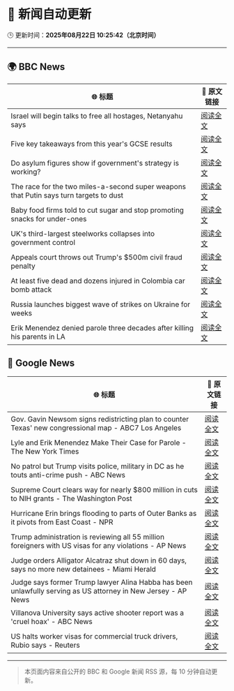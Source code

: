 # 🧠 新闻自动更新

🕒 更新时间：**2025年08月22日 10:25:42（北京时间）**

---

## 🌍 BBC News

| 🌐 标题 | 🔗 原文链接 |
|--------|-------------|
| Israel will begin talks to free all hostages, Netanyahu says | [阅读全文](https://www.bbc.com/news/articles/c754kknw2g2o?at_medium=RSS&at_campaign=rss) |
| Five key takeaways from this year's GCSE results | [阅读全文](https://www.bbc.com/news/articles/c70x5j8z34do?at_medium=RSS&at_campaign=rss) |
| Do asylum figures show if government's strategy is working? | [阅读全文](https://www.bbc.com/news/articles/cx2x371g2k8o?at_medium=RSS&at_campaign=rss) |
| The race for the two miles-a-second super weapons that Putin says turn targets to dust | [阅读全文](https://www.bbc.com/news/articles/cgeqj1q8gj4o?at_medium=RSS&at_campaign=rss) |
| Baby food firms told to cut sugar and stop promoting snacks for under-ones | [阅读全文](https://www.bbc.com/news/articles/cvgpld8p9rqo?at_medium=RSS&at_campaign=rss) |
| UK's third-largest steelworks collapses into government control | [阅读全文](https://www.bbc.com/news/articles/cy0818y4jdlo?at_medium=RSS&at_campaign=rss) |
| Appeals court throws out Trump's $500m civil fraud penalty | [阅读全文](https://www.bbc.com/news/articles/c5y09q1zgg8o?at_medium=RSS&at_campaign=rss) |
| At least five dead and dozens injured in Colombia car bomb attack | [阅读全文](https://www.bbc.com/news/articles/cwypw0xvdk5o?at_medium=RSS&at_campaign=rss) |
| Russia launches biggest wave of strikes on Ukraine for weeks | [阅读全文](https://www.bbc.com/news/articles/c62wj8yje2eo?at_medium=RSS&at_campaign=rss) |
| Erik Menendez denied parole three decades after killing his parents in LA | [阅读全文](https://www.bbc.com/news/articles/c3wnlldjp20o?at_medium=RSS&at_campaign=rss) |

## 📰 Google News

| 🌐 标题 | 🔗 原文链接 |
|--------|-------------|
| Gov. Gavin Newsom signs redistricting plan to counter Texas' new congressional map - ABC7 Los Angeles | [阅读全文](https://news.google.com/rss/articles/CBMi1AFBVV95cUxPV1p2WW9oMzVEVllIVU9oazFaM0JLVVpNVE1CLWNVREhEaWFjdklVRzg5b2ZNS3pyOWFDVGlzV1ZfVkl6YlM5Z1hfNzhva0p3dDE1OTFuNXhXVTBXbTNBOE1taXVqMjlkZUQ1RFV4czk5N2RTTFhTaG5fNy0zcFA5YXZpU212c3Njem1lQS16Y2tsZDlMU212T2dsVW5EMjRYQkVzTHlPNlIzdU1HUDlBR2xWNUVYeGt3dldMUFdQMmxwdE5mTkttdklCeEc0YUlQWm9wVA?oc=5) |
| Lyle and Erik Menendez Make Their Case for Parole - The New York Times | [阅读全文](https://news.google.com/rss/articles/CBMidkFVX3lxTE1tR3FNZUtFbmZDRFlqYXYyc04yQXVYbVZabnoyc1JWQ1pGSmFnb0Rta2ZCckFjVkprMVFpaHBjdzRGdWFIemZadWctSkdvMHg1WjFqdC1zU0xXSXpFeDNsc0hUX2VaaDZsS0V4OGswaU4tMWx2RWc?oc=5) |
| No patrol but Trump visits police, military in DC as he touts anti-crime push - ABC News | [阅读全文](https://news.google.com/rss/articles/CBMingFBVV95cUxNcGxkMDJMOWZhQTY1UUJ1enlaVVdZZkRRNE9tWk5qUUg4b3k4RTBsZUpKUWo4bmxoNGFkS1c4MGRFeWhCMmRxa3V0aUxvZlJiMnhuVkN1NVNyQk9IWXJEejVQd1JtQkg1RjlMbklZRmhRWmJicllqUlhiMHRIMmJ2ZlJkRldpb1hkZnZtQXZoQXVwcTlHdlV1Z201RUdWUdIBowFBVV95cUxQR2piNzFESjd1Nlh2QmlVWF94M2g0bktqTk1Pazd0ZWxCRFhnTHdWNV9YVkY2X0dnOUlUWlhUaXdNVWdWWkFUc01IVjgxNUtvdXppWjQ1dnlJejZTQUlxUktxWGRTeHNEWHJRcVpRYmlNeVA5UUtFRHVWZVNhZTBjRl8xdlU3SThzblp3Nm9uODhlVjFtUDZaSVEzZDRNajBhU0FR?oc=5) |
| Supreme Court clears way for nearly $800 million in cuts to NIH grants - The Washington Post | [阅读全文](https://news.google.com/rss/articles/CBMirgFBVV95cUxNNTJOb0JfclE2UWxfcS1ubkRPQThPeUxSYkozby1fS284TExPYUd5SDh3dU4wM1hscGliVm1oeW1oNEwxZVZrSE9icExnQjdLazZCbVdRWHBJVEtlQnU5ODFVYllrdHVCSHdfOEJYeVZKeTF3R1prRlJfLXRlRXQ3UkpZLXh0WDdVSlFTeC1DMk5RQ1NjczJfb0MxNktaUUdCUWZyWGJxck8zTUZQWXc?oc=5) |
| Hurricane Erin brings flooding to parts of Outer Banks as it pivots from East Coast - NPR | [阅读全文](https://news.google.com/rss/articles/CBMingFBVV95cUxOc21zRDRCSTZ3UExuZXg1b0ZXS3Z2VmNfVk45MEhwN2xMZzVhNXpDTkhHUEJ6M3JXdlNidWpnamhISUdUNTRjVjIzZVI5M05NSnZCMHpuYzN4S0pVNVRMUUVCNHhnNjhoaVJxaTZoNVNjaFNsdzdqMlRnczhHaXNrTGZPdkp1bkZ4UDdIbzJUOHkzdGZ0YzIyYzVQSTBkUQ?oc=5) |
| Trump administration is reviewing all 55 million foreigners with US visas for any violations - AP News | [阅读全文](https://news.google.com/rss/articles/CBMijAFBVV95cUxPc2Q3X3RRUXlwd0dUZVJma0w4SV81TExfallVcFFIQ3MxZ3FyVTJjWDd3OE1rMlkyQk51VExoYjE3R3kzZlp0NzRueUJJYUdobTJmN0hNc2hhQ2xicFpqTWgydFBPWWxXbzczbms5dGFVRWE5VVF4MkNNdzV1RGxOejV0X1VsY1BHZVdNcQ?oc=5) |
| Judge orders Alligator Alcatraz shut down in 60 days, says no more new detainees - Miami Herald | [阅读全文](https://news.google.com/rss/articles/CBMifEFVX3lxTE5OUzZoZGxoNmdQUzA3aDVzUWZCLXIxZkNLWEY4NFdobmJLTng1MUxtNVZzalE4bUR1dVpFdmRhMnpENmtOUDZUR1MxTW9XVzd4Q0swYlkwdU5sdTRkbzNJWmdPcHFfdW5ZN1FrOXJyVnZkYjZ4YU03REd0aHLSAXxBVV95cUxQWVZqOTAxaENvWEpGMGtSWXhLOWhPWXhLVmx0U0dhUEx2ZDlWbHZIdThITlJ6VFB5RWg0M0lZbkI3emxVWTJ2enpMVW5RTjFMQmduZHFNeVRGSVFuUTVEY0lXV2VhMG8xWnRiMEktNzRJeDloZkZlc1Zjd2pK?oc=5) |
| Judge says former Trump lawyer Alina Habba has been unlawfully serving as US attorney in New Jersey - AP News | [阅读全文](https://news.google.com/rss/articles/CBMioAFBVV95cUxOREVOM3gzd1B2SjQ4aXhaZkUyZzk5Zi0xejAtM01rbDlmOElSY0xNSDg3eTNPYlNHc0tQTUNBN193SDlyRjVjdVEyZ3hoM2NSdVoycGRRNVFZMEVGbUtsckpBXzN4enhDVmRhOHQ4ZjZfNF9na2pSZnNKSjVMbVZ2TTJiTTdsMkFydXZJN2V6bTZOY0RpelFxbHdKZnduaEZn?oc=5) |
| Villanova University says active shooter report was a 'cruel hoax' - ABC News | [阅读全文](https://news.google.com/rss/articles/CBMijwFBVV95cUxOQ0o3MnpNZUZ6SElwWGppMHBzRlpDeGthU1hla1lnR2EtWlVRSTdwWWM4aEZWc1cwem85Z252cy1YODQ4S0NjV19wT3hSR1gwbVJpMTJKQVg5d2FydUV0bEtKcDVhbjFsRHlxdy1Xd2ZMRHhCbGczeThRQmJGQkpKVGJtdE1YVjQzUmVoZ3hEb9IBlAFBVV95cUxNdEEwenBwbVNDYjNFUTM5TEtGQ3hDM3Zqczg5ZG9pcmNEUWR6YUw1Mzl4TmI5M0RyMGJPZ0R2eDNsWjNBdXJYNjl6aXNOR0lBWmtKVFVRVnVQT2R1bXFSQ28waTdTYl9vcHJMbEFUMkd6d0xYNGhNZmRucmJKT1dadjFkMTMtOWRrVGNSTjlvSUhVRm1i?oc=5) |
| US halts worker visas for commercial truck drivers, Rubio says - Reuters | [阅读全文](https://news.google.com/rss/articles/CBMipAFBVV95cUxOWUVDYjlNYzlMc3hxUFJWLUZDRk50cXVNOUtXUUgzZGtIeGNvTU5zYldvbV9YUXRIbUFxcVhqRDFjSHgzbHFmdUd1MmJreWk5LV9rT0Etdkg3NnZNendEX3RJdzFFSFRjLTZPRlZMaXp2a00tcFM0dlZ1UWJmbjJwT0ZZODl1cmhfTnRvd3o5dFhaT2hfOURTNkNvTzQ3N3ZBMGFHVA?oc=5) |

---
> 本页面内容来自公开的 BBC 和 Google 新闻 RSS 源，每 10 分钟自动更新。